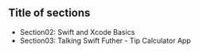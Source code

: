 ## Title of sections

- Section02: Swift and Xcode Basics
- Section03: Talking Swift Futher - Tip Calculator App
